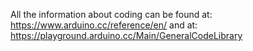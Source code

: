 All the information about coding can be found at:
https://www.arduino.cc/reference/en/
and at:
https://playground.arduino.cc/Main/GeneralCodeLibrary


